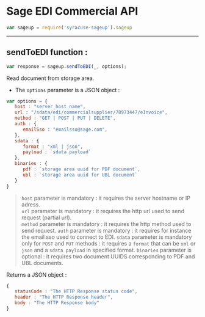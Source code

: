 # Sage EDI Commercial API  
```javascript
var sageup = require('syracuse-sageup').sageup  
```

-------------
## sendToEDI function :
``` javascript
var response = sageup.sendToEDI(_, options); 
```
Read document from storage area.  

* The `options` parameter is a JSON object :  

``` javascript
var options = {
   host : "server_host_name",
   url : "/sdata/edi/commercialsupplier/78973447/eInvoice",
   method : "GET | POST | PUT | DELETE",
   auth : {
      emailSso : "emailsso@sage.com",
   },
   sdata : {
      format : "xml | json",
      payload : `sdata payload`
   },
   binaries : {
      pdf : `storage area uuid for PDF document`,
      ubl : `storage area uuid for UBL document`
   }
}
```
> `host` parameter is mandatory : it requires the server hostname or IP adress.  
> `url` parameter is mandatory : it requires the http url used to send request (partial url).  
> `method` parameter is mandatory : it requires the http method used to send request.
> `auth` parameter is mandatory : it requires for instance the email sso used to connect to EDI.
> `sdata` parameter is mandatory only for `POST` and `PUT` methods : it requires a `format` that can be `xml` or `json` and a `sdata payload` in specified format.
> `binaries` parameter is optional : it requires two document UUIDS corresponding to PDF and UBL documents.

Returns a JSON object :

``` javascript
{
   statusCode : "The HTTP Response status code",
   header : "The HTTP Response header",
   body : "The HTTP Response body"
}
```

